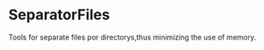 SeparatorFiles
==============

Tools for separate files por directorys,thus minimizing the use of memory.
